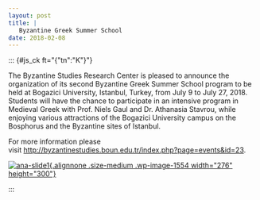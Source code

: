 ```yaml
---
layout: post
title: |
   Byzantine Greek Summer School
date: 2018-02-08
---
```


::: {#js_ck ft="{"tn":"K"}"}


The Byzantine Studies Research Center is pleased to announce
the organization of its second Byzantine Greek Summer School program to
be held at Bogazici University, Istanbul, Turkey, from July 9 to July
27, 2018. Students will have the chance to participate in an intensive
program in Medieval Greek with Prof. Niels Gaul and Dr. Athanasia
Stavrou, while enjoying various attractions of the Bogazici University
campus on the Bosphorus and the Byzantine sites of
Istanbul.

For more information please
visit <http://byzantinestudies.boun.edu.tr/index.php?page=events&id=23>.

[![ana-slide1](http://www.aabs.org.au//wp-content/uploads/wp-content/uploads/2018/02/ana-slide1-276x300.jpg){.alignnone
.size-medium .wp-image-1554 width="276"
height="300"}](http://www.aabs.org.au//wp-content/uploads/wp-content/uploads/2018/02/ana-slide1.jpg)


:::
